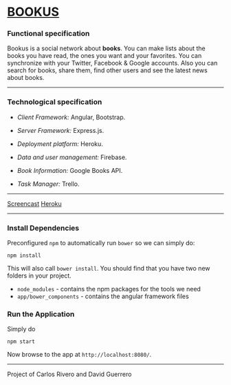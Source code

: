 [BOOKUS](https://bookus.herokuapp.com)
===================

### Functional specification

Bookus is a social network about **books**. You can make lists about the books you have read, the ones you want and your favorites. You can synchronize with your Twitter, Facebook & Google accounts. Also you can search for books, share them, find other users and see the latest news about books.

----------

### Technological specification

- *Client Framework:* Angular, Bootstrap.

- *Server Framework:* Express.js.

- *Deployment platform:* Heroku.

- *Data and user management:* Firebase.

- *Book Information:* Google Books API.

- *Task Manager:* Trello.

----------

[Screencast](https://www.youtube.com/watch?v=r6AiwUOxZlU)
[Heroku](http://bookus.herokuapp.com/#/books)

----------

### Install Dependencies

Preconfigured `npm` to automatically run `bower` so we can simply do:

    npm install

This will also call `bower install`.  You should find that you have two new
folders in your project.

* `node_modules` - contains the npm packages for the tools we need
* `app/bower_components` - contains the angular framework files

### Run the Application

Simply do

    npm start

Now browse to the app at `http://localhost:8080/`.

----------

Project of Carlos Rivero and David Guerrero
